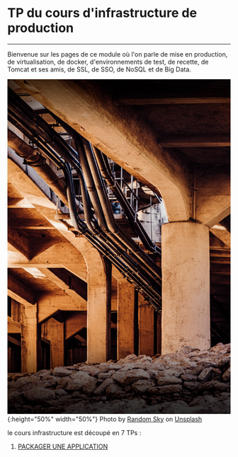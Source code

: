 # TP du cours d'infrastructure de production

---

Bienvenue sur les pages de ce module où l'on parle de mise en production, de virtualisation, de docker, d'environnements de test, de recette, de Tomcat et ses amis, de SSL, de SSO, de NoSQL et de Big Data.

![infrastructure dans le btp](assets/random-sky-ZQlGTKHy9PQ-unsplash.jpg){:height="50%" width="50%"}
<span>Photo by <a href="https://unsplash.com/@randomsky?utm_source=unsplash&amp;utm_medium=referral&amp;utm_content=creditCopyText">Random Sky</a> on <a href="https://unsplash.com/s/photos/infrastructure?utm_source=unsplash&amp;utm_medium=referral&amp;utm_content=creditCopyText">Unsplash</a></span>



le cours infrastructure est découpé en 7 TPs :


1. [PACKAGER UNE APPLICATION](tps/TP1)
